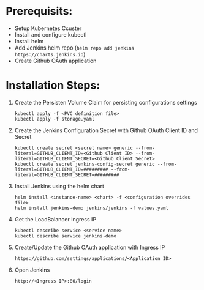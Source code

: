 # Prerequisits:
- Setup Kubernetes Ccuster
- Install and configure kubectl
- Install helm
- Add Jenkins helm repo (`helm repo add jenkins https://charts.jenkins.io`)
- Create Github OAuth application

# Installation Steps:
1) Create the Persisten Volume Claim for persisting configurations settings
    ```
    kubectl apply -f <PVC definition file>
    kubectl apply -f storage.yaml
    ```

2) Create the Jenkins Configuration Secret with Github OAuth Client ID and Secret
    ```
    kubectl create secret <secret name> generic --from-literal=GITHUB_CLIENT_ID=<Github Client ID> --from-literal=GITHUB_CLIENT_SECRET=<Github Client Secret>
    kubectl create secret jenkins-config-secret generic --from-literal=GITHUB_CLIENT_ID=######### --from-literal=GITHUB_CLIENT_SECRET=#########
    ```

3) Install Jenkins using the helm chart
    ```
    helm install <instance-name> <chart> -f <configuration overrides file>
    helm install jenkins-demo jenkins/jenkins -f values.yaml
    ```

4) Get the LoadBalancer Ingress IP
    ```
    kubectl describe service <service name>
    kubectl describe service jenkins-demo
    ```
    
5) Create/Update the Github OAuth application with Ingress IP

    `https://github.com/settings/applications/<Application ID>`
    
6) Open Jenkins

    `http://<Ingress IP>:80/login`
    
